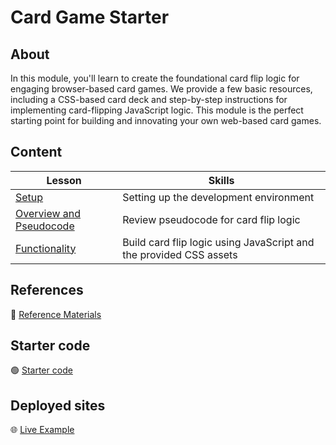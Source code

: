 <h1>
  <span class="prefix"></span>
  <span class="headline">Card Game Starter</span>
</h1>

## About

In this module, you'll learn to create the foundational card flip logic for engaging browser-based card games. We provide a few basic resources, including a CSS-based card deck and step-by-step instructions for implementing card-flipping JavaScript logic. This module is the perfect starting point for building and innovating your own web-based card games.

## Content

| Lesson                                                          | Skills                                                             |
| --------------------------------------------------------------- | ------------------------------------------------------------------ |
| [Setup](../setup/README.md)                                     | Setting up the development environment                             |
| [Overview and Pseudocode](../overview-and-pseudocode/README.md) | Review pseudocode for card flip logic                              |
| [Functionality](../functionality/README.md)                     | Build card flip logic using JavaScript and the provided CSS assets |

## References

📖 [Reference Materials](./references/README.md)

## Starter code

🟢 [Starter code](https://git.generalassemb.ly/modular-curriculum-all-courses/card-game-starter-code)

## Deployed sites

🌐 [Live Example](https://flippin-awesome.surge.sh/)
